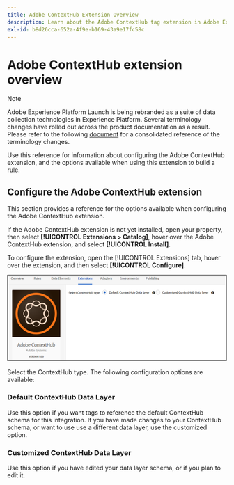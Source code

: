 ```yaml
---
title: Adobe ContextHub Extension Overview
description: Learn about the Adobe ContextHub tag extension in Adobe Experience Platform.
exl-id: b8d26cca-652a-4f9e-b169-43a9e17fc58c
---
```

# Adobe ContextHub extension overview

>[!NOTE]
>
>Adobe Experience Platform Launch is being rebranded as a suite of data collection technologies in Experience Platform. Several terminology changes have rolled out across the product documentation as a result. Please refer to the following [document](../../../launch-term-updates.md) for a consolidated reference of the terminology changes.

Use this reference for information about configuring the Adobe ContextHub extension, and the options available when using this extension to build a rule.

## Configure the Adobe ContextHub extension

This section provides a reference for the options available when configuring the Adobe ContextHub extension.

If the Adobe ContextHub extension is not yet installed, open your property, then select **[!UICONTROL Extensions > Catalog]**, hover over the Adobe ContextHub extension, and select **[!UICONTROL Install]**.

To configure the extension, open the [!UICONTROL Extensions] tab, hover over the extension, and then select **[!UICONTROL Configure]**.

![](/help/images/ext-contexthub-config.png)

Select the ContextHub type. The following configuration options are available:

### Default ContextHub Data Layer

Use this option if you want tags to reference the default ContextHub schema for this integration. If you have made changes to your ContextHub schema, or want to use use a different data layer, use the customized option.

### Customized ContextHub Data Layer

Use this option if you have edited your data layer schema, or if you plan to edit it.

